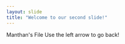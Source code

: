 ```yaml
---
layout: slide
title: "Welcome to our second slide!"
---
```

Manthan's File
Use the left arrow to go back!

